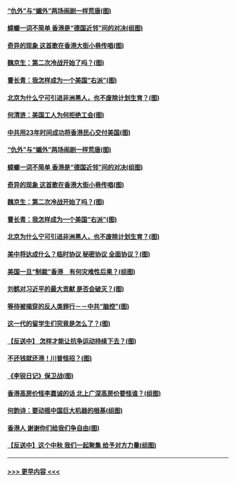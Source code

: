 #### [“仇外”与“媚外”两场闹剧一样荒唐(图)](../pages/p4/907689.md?t=09180900) 
#### [蟑螂一词不简单 香港是“德国近邻”间的对决(组图)](../pages/p4/907618.md?t=09180900) 
#### [奇异的现象 这首歌在香港大街小巷传唱(图)](../pages/p4/907583.md?t=09180900) 
#### [魏京生：第二次冷战开始了吗？(图)](../pages/p4/907581.md?t=09180900) 
#### [曹长青：我怎样成为一个美国“右派”(图)](../pages/p4/907580.md?t=09180900) 
#### [北京为什么宁可引进非洲黑人，也不废除计划生育？(图)](../pages/p4/907577.md?t=09180900) 
#### [何清涟：美国工人为何拒绝工会(图)](../pages/p4/907701.md?t=09180900) 
#### [中共用23年时间成功将香港民心交付美国(图)](../pages/p4/907698.md?t=09180900) 
#### [“仇外”与“媚外”两场闹剧一样荒唐(图)](../pages/p4/907689.md?t=09180900) 
#### [蟑螂一词不简单 香港是“德国近邻”间的对决(组图)](../pages/p4/907618.md?t=09180900) 
#### [奇异的现象 这首歌在香港大街小巷传唱(图)](../pages/p4/907583.md?t=09180900) 
#### [魏京生：第二次冷战开始了吗？(图)](../pages/p4/907581.md?t=09180900) 
#### [曹长青：我怎样成为一个美国“右派”(图)](../pages/p4/907580.md?t=09180900) 
#### [北京为什么宁可引进非洲黑人，也不废除计划生育？(图)](../pages/p4/907577.md?t=09180900) 
#### [美中将达成什么？临时协议 秘密协议 全面协议？(图)](../pages/p4/907576.md?t=09180900) 
#### [美国一旦“制裁”香港　有何灾难性后果？(组图)](../pages/p4/907575.md?t=09180900) 
#### [刘鹤对习近平的最大贡献 是否会破灭？(图)](../pages/p4/907509.md?t=09180900) 
#### [等待被揭穿的反人类罪行－－中共“脑控”(图)](../pages/p4/907167.md?t=09180900) 
#### [这一代的留学生们究竟是怎么了？(图)](../pages/p4/907473.md?t=09180900) 
#### [【反送中】 怎样才能让抗争运动持续下去？(图)](../pages/p4/907466.md?t=09180900) 
#### [不还钱就还港！川普怪招？(图)](../pages/p4/907474.md?t=09180900) 
#### [《李锐日记》保卫战(图)](../pages/p4/907465.md?t=09180900) 
#### [香港高房价怪李嘉诚的话 北上广深高房价要怪谁？(组图)](../pages/p4/907471.md?t=09180900) 
#### [何韵诗：要动摇中国巨大机器的根基(组图)](../pages/p4/907469.md?t=09180900) 
#### [香港人 谢谢你们给我们争自由(图)](../pages/p4/907402.md?t=09180900) 
#### [【反送中】这个中秋 我们一起聚集 给予对方力量(组图)](../pages/p4/907401.md?t=09180900) 

----
#### [ >>> 更早内容 <<< ](../indexes/p4-earlier.md)
